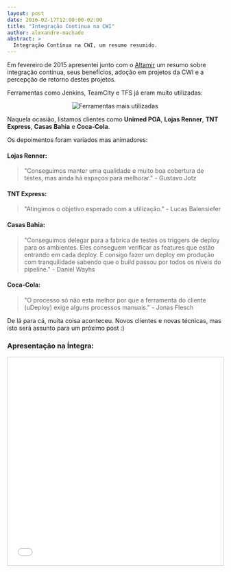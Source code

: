 ```yaml
---
layout: post
date: 2016-02-17T12:00:00-02:00
title: "Integração Contínua na CWI"
author: alexandre-machado
abstract: >
  Integração Contínua na CWI, um resumo resumido.
---
```

Em fevereiro de 2015 apresentei junto com o [Altamir](https://www.facebook.com/altamir.junior.dias) um resumo sobre integração contínua,
seus benefícios, adoção em projetos da CWI e a percepção de retorno destes projetos.

Ferramentas como Jenkins, TeamCity e TFS já eram muito utilizadas: 

<center>
  <img alt="Ferramentas mais utilizadas" src="{{ site.baseurl }}/content/2016-02-17-integração-contínua-na-cwi/ambientes.png" />
</center>

Naquela ocasião, listamos clientes como **Unimed POA**, **Lojas Renner**, **TNT Express**, **Casas Bahia** e **Coca-Cola**.

Os depoimentos foram variados mas animadores:

#### Lojas Renner:
> "Conseguimos manter uma qualidade e muito boa cobertura de testes, mas ainda há espaços para melhorar." - Gustavo Jotz

#### TNT Express:
> "Atingimos o objetivo esperado com a utilização." - Lucas Balensiefer

#### Casas Bahia:
> "Conseguimos delegar para a fabrica de testes os triggers de deploy para os ambientes. Eles conseguem verificar as features que estão entrando em cada deploy. E consigo fazer um deploy em produção com tranquilidade sabendo que o build passou por todos os níveis do pipeline." - Daniel Wayhs

#### Coca-Cola:
> "O processo só não esta melhor por que a ferramenta do cliente (uDeploy) exige alguns processos manuais." - Jonas Flesch

De lá para cá, muita coisa aconteceu. 
Novos clientes e novas técnicas, mas isto será assunto para um próximo post :)

### Apresentação na Íntegra:
<center>
  <iframe src="//pt.slideshare.net/slideshow/embed_code/key/3T7JlN5D5hoxjE" width="595" height="485" frameborder="0" marginwidth="0" marginheight="0" scrolling="no" style="border:1px solid #CCC; border-width:1px; margin-bottom:5px; max-width: 100%;" allowfullscreen> </iframe>
</center>